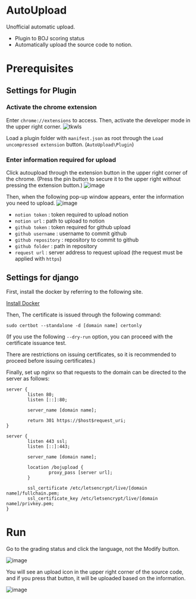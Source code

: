 # AutoUpload

Unofficial automatic upload.

- Plugin to BOJ scoring status
- Automatically upload the source code to notion.

# Prerequisites

## Settings for Plugin

### Activate the chrome extension

Enter `chrome://extensions` to access. Then, activate the developer mode in the upper right corner.
![tkwls](https://user-images.githubusercontent.com/44386047/210470325-8fd32660-b398-42be-aacd-5685b3b8cf20.png)

Load a plugin folder with `manifest.json` as root through the `Load uncompressed extension` button. (`AutoUpload\Plugin`)

### Enter information required for upload

Click autoupload through the extension button in the upper right corner of the chrome.
(Press the pin button to secure it to the upper right without pressing the extension button.)
![image](https://user-images.githubusercontent.com/44386047/210471018-047984f9-3d06-4e90-ad33-5613c236998b.png)

Then, when the following pop-up window appears, enter the information you need to upload.
![image](https://user-images.githubusercontent.com/44386047/210470972-15b4ee9c-31ae-4a2a-90a7-fe9b8fa4fbe3.png)

- `notion token` : token required to upload notion
- `notion url` : path to upload to notion
- `github token` : token required for github upload
- `github username` : username to commit github
- `github repository` : repository to commit to github
- `github folder` : path in repository
- `request url` : server address to request upload (the request must be applied with `https`)

## Settings for django

First, install the docker by referring to the following site.

[Install Docker](https://docs.docker.com/engine/install/ubuntu/)

Then, The certificate is issued through the following command:

`sudo certbot --standalone -d [domain name] certonly`

(If you use the following `--dry-run` option, you can proceed with the certificate issuance test.

There are restrictions on issuing certificates, so it is recommended to proceed before issuing certificates.)

Finally, set up nginx so that requests to the domain can be directed to the server as follows:

```
server {
        listen 80;
        listen [::]:80;

        server_name [domain name];

        return 301 https://$host$request_uri;
}

server {
        listen 443 ssl;
        listen [::]:443;

        server_name [domain name];

        location /bojupload {
                proxy_pass [server url];
        }

        ssl_certificate /etc/letsencrypt/live/[domain name]/fullchain.pem;
        ssl_certificate_key /etc/letsencrypt/live/[domain name]/privkey.pem;
}
```

# Run

Go to the grading status and click the language, not the Modify button.

![image](https://user-images.githubusercontent.com/44386047/210473776-d95184f2-5bff-4e47-a3fb-96b7006e63cb.png)

You will see an upload icon in the upper right corner of the source code, and if you press that button, it will be uploaded based on the information.

![image](https://user-images.githubusercontent.com/44386047/210473785-d8385976-2d48-4fb2-b317-467c04c7d1fd.png)

